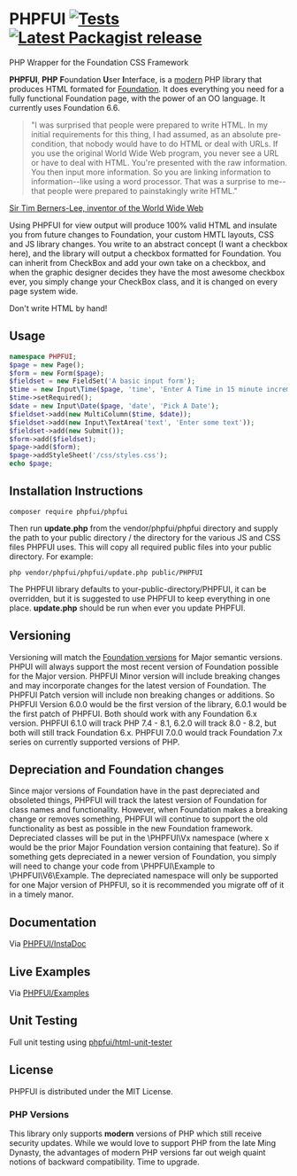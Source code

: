 # PHPFUI [![Tests](https://github.com/phpfui/phpfui/actions/workflows/tests.yml/badge.svg)](https://github.com/phpfui/phpfui/actions?query=workflow%3Atests) [![Latest Packagist release](https://img.shields.io/packagist/v/phpfui/phpfui.svg)](https://packagist.org/packages/phpfui/phpfui)

PHP Wrapper for the Foundation CSS Framework

**PHPFUI**, **PHP** **F**oundation **U**ser **I**nterface, is a [modern](#php-versions) PHP library that produces HTML formated for [Foundation](https://get.foundation/sites/docs/).  It does everything you need for a fully functional Foundation page, with the power of an OO language. It currently uses Foundation 6.6.

> "I was surprised that people were prepared to write HTML. In my initial requirements for this thing, I had assumed, as an absolute pre-condition, that nobody would have to do HTML or deal with URLs. If you use the original World Wide Web program, you never see a URL or have to deal with HTML. You're presented with the raw information. You then input more information. So you are linking information to information--like using a word processor. That was a surprise to me--that people were prepared to painstakingly write HTML."

[Sir Tim Berners-Lee, inventor of the World Wide Web](http://web.archive.org/web/20050831085206/http://www.w3journal.com/3/s1.interview.html)

Using PHPFUI for view output will produce 100% valid HTML and insulate you from future changes to Foundation, your custom HMTL layouts, CSS and JS library changes. You write to an abstract concept (I want a checkbox here), and the library will output a checkbox formatted for Foundation. You can inherit from CheckBox and add your own take on a checkbox, and when the graphic designer decides they have the most awesome checkbox ever, you simply change your CheckBox class, and it is changed on every page system wide.

Don't write HTML by hand!

## Usage
```PHP
namespace PHPFUI;
$page = new Page();
$form = new Form($page);
$fieldset = new FieldSet('A basic input form');
$time = new Input\Time($page, 'time', 'Enter A Time in 15 minute increments');
$time->setRequired();
$date = new Input\Date($page, 'date', 'Pick A Date');
$fieldset->add(new MultiColumn($time, $date));
$fieldset->add(new Input\TextArea('text', 'Enter some text'));
$fieldset->add(new Submit());
$form->add($fieldset);
$page->add($form);
$page->addStyleSheet('/css/styles.css');
echo $page;
```

## Installation Instructions

~~~
composer require phpfui/phpfui
~~~

Then run **update.php** from the vendor/phpfui/phpfui directory and supply the path to your public directory / the directory for the various JS and CSS files PHPFUI uses. This will copy all required public files into your public directory. For example:

~~~
php vendor/phpfui/phpfui/update.php public/PHPFUI
~~~

The PHPFUI library defaults to your-public-directory/PHPFUI, it can be overridden, but it is suggested to use PHPFUI to keep everything in one place. **update.php** should be run when ever you update PHPFUI.

## Versioning
Versioning will match the [Foundation versions](https://github.com/foundation/foundation-sites/releases) for Major semantic versions. PHPUI will always support the most recent version of Foundation possible for the Major version. PHPFUI Minor version will include breaking changes and may incorporate changes for the latest version of Foundation. The PHPFUI Patch version will include non breaking changes or additions.  So PHPFUI Version 6.0.0 would be the first version of the library, 6.0.1 would be the first patch of PHPFUI. Both should work with any Foundation 6.x version.  PHPFUI 6.1.0 will track PHP 7.4 - 8.1, 6.2.0 will track 8.0 - 8.2, but both will still track Foundation 6.x.  PHPFUI 7.0.0 would track Foundation 7.x series on currently supported versions of PHP.

## Depreciation and Foundation changes
Since major versions of Foundation have in the past depreciated and obsoleted things, PHPFUI will track the latest version of Foundation for class names and functionality. However, when Foundation makes a breaking change or removes something, PHPFUI will continue to support the old functionality as best as possible in the new Foundation framework. Depreciated classes will be put in the \PHPFUI\Vx namespace (where x would be the prior Major Foundation version containing that feature). So if something gets depreciated in a newer version of Foundation, you simply will need to change your code from \PHPFUI\Example to \PHPFUI\V6\Example.  The depreciated namespace will only be supported for one Major version of PHPFUI, so it is recommended you migrate off of it in a timely manor.

## Documentation
Via [PHPFUI/InstaDoc](http://phpfui.com/?n=PHPFUI)

## Live Examples
Via [PHPFUI/Examples](http://phpfui.com/Examples/index.php)

## Unit Testing
Full unit testing using [phpfui/html-unit-tester](https://packagist.org/packages/phpfui/html-unit-tester)

## License
PHPFUI is distributed under the MIT License.

### PHP Versions
This library only supports **modern** versions of PHP which still receive security updates. While we would love to support PHP from the late Ming Dynasty, the advantages of modern PHP versions far out weigh quaint notions of backward compatibility. Time to upgrade.
